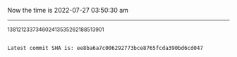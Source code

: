 Now the time is 2022-07-27 03:50:30 am

---

<small>138121233734602413535262188513901</small>

```txt

Latest commit SHA is: ee8ba6a7c006292773bce8765fcda390bd6cd047
```
